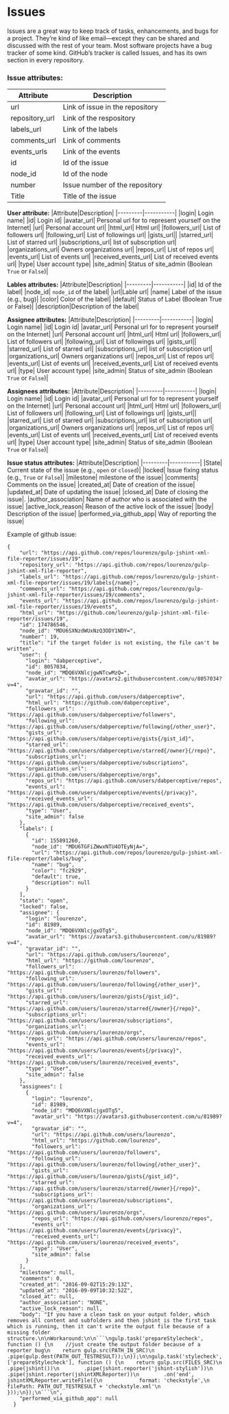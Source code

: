 # Issues
Issues are a great way to keep track of tasks, enhancements, and bugs for a project. They’re kind of like email—except they can be shared and discussed with the rest of your team. Most software projects have a bug tracker of some kind. GitHub’s tracker is called Issues, and has its own section in every repository.

### Issue attributes:

|Attribute|Description|
|---------|-----------|
|url| Link of issue in the repository|
|repository_url| Link of the respository|
|labels_url| Link of the labels|
|comments_url| Link of comments|
|events_urls| Link of the events|
|id| Id of the issue|
|node_id| Id of the node|
|number| Issue number of the repository|
|Title| Title of the issue|

**User attribute:**
|Attribute|Description|
|---------|-----------|
|login| Login name|
|id| Login id|
|avatar_url| Personal url for to represent yourself on the Internet|
|url| Personal account url|
|html_url| Html url|
|followers_url| List of followers url|
|following_url| List of followings url|
|gists_url||
|starred_url| List of starred url|
|subscriptions_url| list of subscription url|
|organizations_url| Owners organizations url|
|repos_url| List of repos url|
|events_url| List of events url|
|received_events_url| List of received events url|
|type| User account type|
|site_admin| Status of site_admin (Boolean `True` or `False`)|

**Lables attributes:**
|Attribute|Description|
|---------|-----------|
|id| Id of the label|
|node_id| `node_id` of the label|
|url|Lable url|
|name| Label of the issue (e.g., bug)|
|color| Color of the label|
|default| Status of Label (Boolean True or False)|
|description|Description of the label|


**Assignee attributes:**
|Attribute|Description|
|---------|-----------|
|login| Login name|
|id| Login id|
|avatar_url| Personal url for to represent yourself on the Internet|
|url| Personal account url|
|html_url| Html url|
|followers_url| List of followers url|
|following_url| List of followings url|
|gists_url||
|starred_url| List of starred url|
|subscriptions_url| list of subscription url|
|organizations_url| Owners organizations url|
|repos_url| List of repos url|
|events_url| List of events url|
|received_events_url| List of received events url|
|type| User account type|
|site_admin| Status of site_admin (Boolean `True` or `False`)|


**Assignees attributes:**
|Attribute|Description|
|---------|-----------|
|login| Login name|
|id| Login id|
|avatar_url| Personal url for to represent yourself on the Internet|
|url| Personal account url|
|html_url| Html url|
|followers_url| List of followers url|
|following_url| List of followings url|
|gists_url||
|starred_url| List of starred url|
|subscriptions_url| list of subscription url|
|organizations_url| Owners organizations url|
|repos_url| List of repos url|
|events_url| List of events url|
|received_events_url| List of received events url|
|type| User account type|
|site_admin| Status of site_admin (Boolean `True` or `False`)|


**Issue status attributes:**
|Attribute|Description|
|---------|-----------|
|State| Current state of the issue (e.g., `open` or `closed`)|
|locked| Issue fixing status (e.g., `True` or `False`)|
|milestone| milestone of the issue|
|comments| Comments on the issue|
|created_at| Date of creation of the issue|
|updated_at| Date of updating the issue|
|closed_at| Date of closing the issue|.
|author_association| Name of author who is associated with the issue|
|active_lock_reason| Reason of the active lock of the issue|
|body| Description of the issue|
|performed_via_github_app| Way of reporting the issue|































Example of github issue:
```
{
    "url": "https://api.github.com/repos/lourenzo/gulp-jshint-xml-file-reporter/issues/19",
    "repository_url": "https://api.github.com/repos/lourenzo/gulp-jshint-xml-file-reporter",
    "labels_url": "https://api.github.com/repos/lourenzo/gulp-jshint-xml-file-reporter/issues/19/labels{/name}",
    "comments_url": "https://api.github.com/repos/lourenzo/gulp-jshint-xml-file-reporter/issues/19/comments",
    "events_url": "https://api.github.com/repos/lourenzo/gulp-jshint-xml-file-reporter/issues/19/events",
    "html_url": "https://github.com/lourenzo/gulp-jshint-xml-file-reporter/issues/19",
    "id": 174786546,
    "node_id": "MDU6SXNzdWUxNzQ3ODY1NDY=",
    "number": 19,
    "title": "if the target folder is not existing, the file can't be written",
    "user": {
      "login": "dabperceptive",
      "id": 8057034,
      "node_id": "MDQ6VXNlcjgwNTcwMzQ=",
      "avatar_url": "https://avatars2.githubusercontent.com/u/8057034?v=4",
      "gravatar_id": "",
      "url": "https://api.github.com/users/dabperceptive",
      "html_url": "https://github.com/dabperceptive",
      "followers_url": "https://api.github.com/users/dabperceptive/followers",
      "following_url": "https://api.github.com/users/dabperceptive/following{/other_user}",
      "gists_url": "https://api.github.com/users/dabperceptive/gists{/gist_id}",
      "starred_url": "https://api.github.com/users/dabperceptive/starred{/owner}{/repo}",
      "subscriptions_url": "https://api.github.com/users/dabperceptive/subscriptions",
      "organizations_url": "https://api.github.com/users/dabperceptive/orgs",
      "repos_url": "https://api.github.com/users/dabperceptive/repos",
      "events_url": "https://api.github.com/users/dabperceptive/events{/privacy}",
      "received_events_url": "https://api.github.com/users/dabperceptive/received_events",
      "type": "User",
      "site_admin": false
    },
    "labels": [
      {
        "id": 155891260,
        "node_id": "MDU6TGFiZWwxNTU4OTEyNjA=",
        "url": "https://api.github.com/repos/lourenzo/gulp-jshint-xml-file-reporter/labels/bug",
        "name": "bug",
        "color": "fc2929",
        "default": true,
        "description": null
      }
    ],
    "state": "open",
    "locked": false,
    "assignee": {
      "login": "lourenzo",
      "id": 81989,
      "node_id": "MDQ6VXNlcjgxOTg5",
      "avatar_url": "https://avatars3.githubusercontent.com/u/81989?v=4",
      "gravatar_id": "",
      "url": "https://api.github.com/users/lourenzo",
      "html_url": "https://github.com/lourenzo",
      "followers_url": "https://api.github.com/users/lourenzo/followers",
      "following_url": "https://api.github.com/users/lourenzo/following{/other_user}",
      "gists_url": "https://api.github.com/users/lourenzo/gists{/gist_id}",
      "starred_url": "https://api.github.com/users/lourenzo/starred{/owner}{/repo}",
      "subscriptions_url": "https://api.github.com/users/lourenzo/subscriptions",
      "organizations_url": "https://api.github.com/users/lourenzo/orgs",
      "repos_url": "https://api.github.com/users/lourenzo/repos",
      "events_url": "https://api.github.com/users/lourenzo/events{/privacy}",
      "received_events_url": "https://api.github.com/users/lourenzo/received_events",
      "type": "User",
      "site_admin": false
    },
    "assignees": [
      {
        "login": "lourenzo",
        "id": 81989,
        "node_id": "MDQ6VXNlcjgxOTg5",
        "avatar_url": "https://avatars3.githubusercontent.com/u/81989?v=4",
        "gravatar_id": "",
        "url": "https://api.github.com/users/lourenzo",
        "html_url": "https://github.com/lourenzo",
        "followers_url": "https://api.github.com/users/lourenzo/followers",
        "following_url": "https://api.github.com/users/lourenzo/following{/other_user}",
        "gists_url": "https://api.github.com/users/lourenzo/gists{/gist_id}",
        "starred_url": "https://api.github.com/users/lourenzo/starred{/owner}{/repo}",
        "subscriptions_url": "https://api.github.com/users/lourenzo/subscriptions",
        "organizations_url": "https://api.github.com/users/lourenzo/orgs",
        "repos_url": "https://api.github.com/users/lourenzo/repos",
        "events_url": "https://api.github.com/users/lourenzo/events{/privacy}",
        "received_events_url": "https://api.github.com/users/lourenzo/received_events",
        "type": "User",
        "site_admin": false
      }
    ],
    "milestone": null,
    "comments": 0,
    "created_at": "2016-09-02T15:29:13Z",
    "updated_at": "2016-09-09T10:32:52Z",
    "closed_at": null,
    "author_association": "NONE",
    "active_lock_reason": null,
    "body": "If you have a clean task on your output folder, which removes all content and subfolders and then jshint is the first task which is running, then it can't write the output file because of a missing folder structure.\n\nWorkaround:\n\n```\ngulp.task('prepareStylecheck', function () {\n    //just create the output folder because of a reporter bug\n    return gulp.src(PATH_IN_SRC)\n        .pipe(gulp.dest(PATH_OUT_TESTRESULT));\n});\n\ngulp.task('stylecheck', ['prepareStylecheck'], function () {\n    return gulp.src(FILES_SRC)\n        .pipe(jshint())\n        .pipe(jshint.reporter('jshint-stylish'))\n        .pipe(jshint.reporter(jshintXMLReporter))\n        .on('end', jshintXMLReporter.writeFile({\n            format: 'checkstyle',\n            filePath: PATH_OUT_TESTRESULT + 'checkstyle.xml'\n        }));\n});\n```\n",
    "performed_via_github_app": null
  }
```

